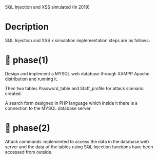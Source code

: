 SQL Injection and XSS simulated (In 2019) 

# Decription 

SQL Injection and XSS x simulation implementation steps are as follows:

#  phase(1)

Design and implement a MYSQL web database through XAMPP Apache distribution and running it.

Then two tables Password_table and Staff_profile for attack scenario created. 

A search form designed in PHP language which inside it there is a connection to the MYSQL database server.

#  phase(2)

 Attack commands implemented to access the data in the database web server and the data of the tables using SQL Injection functions have been accessed from outside.

